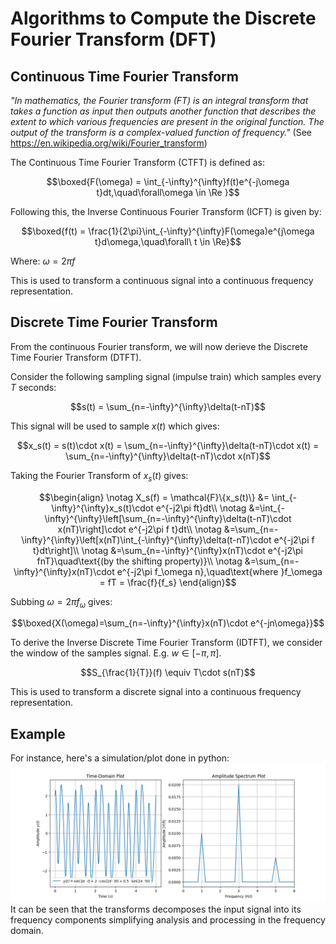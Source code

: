 # Algorithms to Compute the Discrete Fourier Transform (DFT)

## Continuous Time Fourier Transform
_"In mathematics, the Fourier transform (FT) is an integral transform that takes a function as input then outputs
 another function that describes the extent to which various frequencies are present in the original function. The output of the transform is a complex-valued function of frequency."_ (See https://en.wikipedia.org/wiki/Fourier_transform)



The Continuous Time Fourier Transform (CTFT) is defined as:

$$\boxed{F(\omega) = \int_{-\infty}^{\infty}f(t)e^{-j\omega t}dt,\quad\forall\omega \in \Re }$$

Following this, the Inverse Continuous Fourier Transform (ICFT) is given by:

$$\boxed{f(t) = \frac{1}{2\pi}\int_{-\infty}^{\infty}F(\omega)e^{j\omega t}d\omega,\quad\forall\ t \in \Re}$$

Where: $\omega = 2\pi f$

This is used to transform a continuous signal into a continuous frequency representation.


## Discrete Time Fourier Transform
From the continuous Fourier transform, we will now derieve the Discrete Time Fourier Transform (DTFT).

Consider the following sampling signal (impulse train) which samples every $T$ seconds:

$$s(t) = \sum_{n=-\infty}^{\infty}\delta(t-nT)$$

This signal will be used to sample $x(t)$ which gives:

$$x_s(t) = s(t)\cdot x(t) = \sum_{n=-\infty}^{\infty}\delta(t-nT)\cdot x(t) = \sum_{n=-\infty}^{\infty}\delta(t-nT)\cdot x(nT)$$

Taking the Fourier Transform of $x_s(t)$ gives:
```math
\begin{align}
\notag X_s(f) = \mathcal{F}\{x_s(t)\} &= \int_{-\infty}^{\infty}x_s(t)\cdot e^{-j2\pi ft}dt\\
\notag &=\int_{-\infty}^{\infty}\left[\sum_{n=-\infty}^{\infty}\delta(t-nT)\cdot x(nT)\right]\cdot e^{-j2\pi f t}dt\\
\notag &=\sum_{n=-\infty}^{\infty}\left[x(nT)\int_{-\infty}^{\infty}\delta(t-nT)\cdot e^{-j2\pi f t}dt\right]\\
\notag &=\sum_{n=-\infty}^{\infty}x(nT)\cdot e^{-j2\pi fnT}\quad\text{(by the shifting property)}\\
\notag &=\sum_{n=-\infty}^{\infty}x(nT)\cdot e^{-j2\pi f_\omega n},\quad\text{where }f_\omega = fT = \frac{f}{f_s}
\end{align}
```

Subbing $\omega = 2\pi f_\omega$ gives:

$$\boxed{X(\omega)=\sum_{n=-\infty}^{\infty}x(nT)\cdot e^{-jn\omega}}$$

To derive the Inverse Discrete Time Fourier Transform (IDTFT), we consider the window of the samples signal. E.g. $w \in [-\pi, \pi]$.

$$S_{\frac{1}{T}}(f) \equiv T\cdot s(nT)$$

This is used to transform a discrete signal into a continuous frequency representation.


## Example
For instance, here's a simulation/plot done in python:
![fft_plot](fft_plot.png)
It can be seen that the transforms decomposes the input signal into its frequency components simplifying analysis and processing in the frequency domain.
